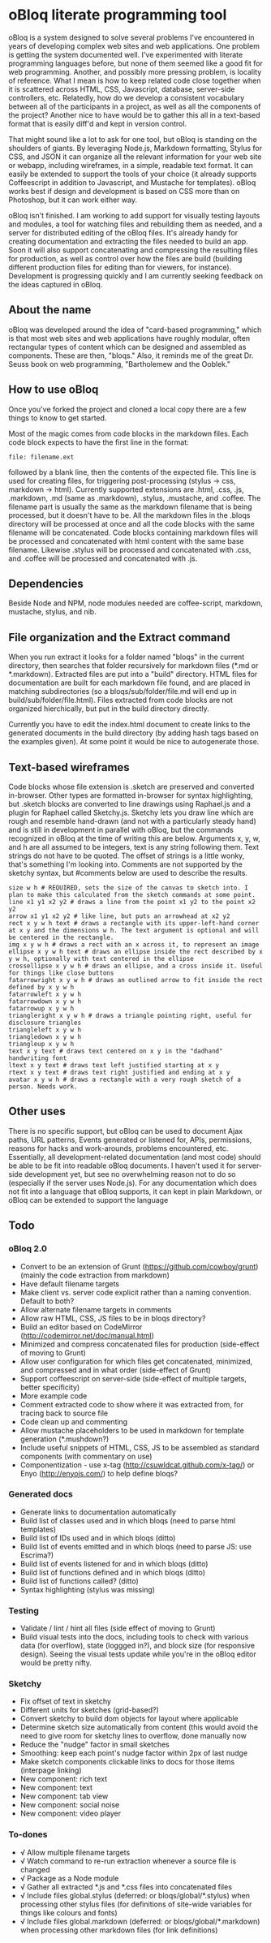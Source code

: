 # oBloq literate programming tool

oBloq is a system designed to solve several problems I've encountered in years of developing complex web sites and web applications. One problem is getting the system documented well. I've experimented with literate programming languages before, but none of them seemed like a good fit for web programming. Another, and possibly more pressing problem, is locality of reference. What I mean is how to keep related code close together when it is scattered across HTML, CSS, Javascript, database, server-side controllers, etc. Relatedly, how do we develop a consistent vocabulary between all of the participants in a project, as well as all the components of the project? Another nice to have would be to gather this all in a text-based format that is easily diff'd and kept in version control.

That might sound like a lot to ask for one tool, but oBloq is standing on the shoulders of giants. By leveraging Node.js, Markdown formatting, Stylus for CSS, and JSON it can organize all the relevant information for your web site or webapp, including wireframes, in a simple, readable text format. It can easily be extended to support the tools of your choice (it already supports Coffeescript in addition to Javascript, and Mustache for templates). oBloq works best if design and development is based on CSS more than on Photoshop, but it can work either way.

oBloq isn't finished. I am working to add support for visually testing layouts and modules, a tool for watching files and rebuilding them as needed, and a server for distributed editing of the oBloq files. It's already handy for creating documentation and extracting the files needed to build an app. Soon it will also support concatenating and compressing the resulting files for production, as well as control over how the files are build (building different production files for editing than for viewers, for instance). Development is progressing quickly and I am currently seeking feedback on the ideas captured in oBloq.

## About the name

oBloq was developed around the idea of "card-based programming," which is that most web sites and web applications have roughly modular, often rectangular types of content which can be designed and assembled as components. These are then, "bloqs." Also, it reminds me of the great Dr. Seuss book on web programming, "Bartholemew and the Ooblek."

## How to use oBloq

Once you've forked the project and cloned a local copy there are a few things to know to get started.

Most of the magic comes from code blocks in the markdown files. Each code block expects to have the first line in the format:

    file: filename.ext
    
followed by a blank line, then the contents of the expected file. This line is used for creating files, for triggering post-processing (stylus -> css, markdown -> html). Currently supported extensions are .html, .css, .js, .markdown, .md (same as .markdown), .stylus, .mustache, and .coffee. The filename part is usually the same as the markdown filename that is being processed, but it doesn't have to be. All the markdown files in the .bloqs directory will be processed at once and all the code blocks with the same filename will be concatenated. Code blocks containing markdown files will be processed and concatenated with html content with the same base filename. Likewise .stylus will be processed and concatenated with .css, and .coffee will be processed and concatenated with .js.

## Dependencies

Beside Node and NPM, node modules needed are coffee-script, markdown, mustache, stylus, and nib.

## File organization and the Extract command

When you run extract it looks for a folder named "bloqs" in the current directory, then searches that folder recursively for markdown files (*.md or *.markdown). Extracted files are put into a "build" directory. HTML files for documentation are built for each markdown file found, and are placed in matching subdirectories (so a bloqs/sub/folder/file.md will end up in build/sub/folder/file.html). Files extracted from code blocks are not organized hierchically, but put in the build directory directly.

Currently you have to edit the index.html document to create links to the generated documents in the build directory (by adding hash tags based on the examples given). At some point it would be nice to autogenerate those.

## Text-based wireframes

Code blocks whose file extension is .sketch are preserved and converted in-browser. Other types are formatted in-browser for syntax highlighting, but .sketch blocks are converted to line drawings using Raphael.js and a plugin for Raphael called Sketchy.js. Sketchy lets you draw line which are rough and resemble hand-drawn (and not with a particularly steady hand) and is still in development in parallel with oBloq, but the commands recognized in oBloq at the time of writing this are below. Arguments x, y, w, and h are all assumed to be integers, text is any string following them. Text strings do not have to be quoted. The offset of strings is a little wonky, that's something I'm looking into. Comments are not supported by the sketchy syntax, but #comments below are used to describe the results.

    size w h # REQUIRED, sets the size of the canvas to sketch into. I plan to make this calculated from the sketch commands at some point.
    line x1 y1 x2 y2 # draws a line from the point x1 y2 to the point x2 y2
    arrow x1 y1 x2 y2 # like line, but puts an arrowhead at x2 y2
    rect x y w h text # draws a rectangle with its upper-left-hand corner at x y and the dimensions w h. The text argument is optional and will be centered in the rectangle.
    img x y w h # draws a rect with an x across it, to represent an image
    ellipse x y w h text # draws an ellipse inside the rect described by x y w h, optionally with text centered in the ellipse
    crossellipse x y w h # draws an ellipse, and a cross inside it. Useful for things like close buttons
    fatarrowright x y w h # draws an outlined arrow to fit inside the rect defined by x y w h
    fatarrowleft x y w h
    fatarrowdown x y w h
    fatarrowup x y w h
    triangleright x y w h # draws a triangle pointing right, useful for disclosure triangles
    triangleleft x y w h
    triangledown x y w h
    triangleup x y w h
    text x y text # draws text centered on x y in the "dadhand" handwriting font
    ltext x y text # draws text left justified starting at x y
    rtext x y text # draws text right justified and ending at x y
    avatar x y w h # draws a rectangle with a very rough sketch of a person. Needs work.
    
## Other uses

There is no specific support, but oBloq can be used to document Ajax paths, URL patterns, Events generated or listened for, APIs, permissions,  reasons for hacks and work-arounds, problems encountered, etc. Essentially, all development-related documentation (and most code) should be able to be fit into readable oBloq documents. I haven't used it for server-side development yet, but see no overwhelming reason not to do so (especially if the server uses Node.js). For any documentation which does not fit into a language that oBloq supports, it can kept in plain Markdown, or oBloq can be extended to support the language

## Todo

### oBloq 2.0

* Convert to be an extension of Grunt (https://github.com/cowboy/grunt) (mainly the code extraction from markdown)
* Have default filename targets
* Make client vs. server code explicit rather than a naming convention. Default to both?
* Allow alternate filename targets in comments
* Allow raw HTML, CSS, JS files to be in bloqs directory?
* Build an editor based on CodeMirror (http://codemirror.net/doc/manual.html)
* Minimized and compress concatenated files for production (side-effect of moving to Grunt)
* Allow user configuration for which files get concatenated, minimized, and compressed and in what order (side-effect of Grunt)
* Support coffeescript on server-side (side-effect of multiple targets, better specificity)
* More example code
* Comment extracted code to show where it was extracted from, for tracing back to source file
* Code clean up and commenting
* Allow mustache placeholders to be used in markdown for template generation (*.mushdown?)
* Include useful snippets of HTML, CSS, JS to be assembled as standard components (with commentary on use)
* Componentization - use x-tag (http://csuwldcat.github.com/x-tag/) or Enyo (http://enyojs.com/) to help define bloqs?

### Generated docs

* Generate links to documentation automatically
* Build list of classes used and in which bloqs (need to parse html templates)
* Build list of IDs used and in which bloqs (ditto)
* Build list of events emitted and in which bloqs (need to parse JS: use Escrima?)
* Build list of events listened for and in which bloqs (ditto)
* Build list of functions defined and in which bloqs (ditto)
* Build list of functions called? (ditto)
* Syntax highlighting (stylus was missing)

### Testing

* Validate / lint / hint all files (side effect of moving to Grunt)
* Build visual tests into the docs, including tools to check with various data (for overflow), state (loggged in?), and block size (for responsive design). Seeing the visual tests update while you're in the oBloq editor would be pretty nifty.

### Sketchy

* Fix offset of text in sketchy
* Different units for sketches (grid-based?)
* Convert sketchy to build dom objects for layout where applicable
* Determine sketch size automatically from content (this would avoid the need to give room for sketchy lines to overflow, done manually now
* Reduce the "nudge" factor in small sketches
* Smoothing: keep each point's nudge factor within 2px of last nudge
* Make sketch components clickable links to docs for those items (interpage linking)
* New component: rich text
* New component: text
* New component: tab view
* New component: social noise
* New component: video player

### To-dones

* √ Allow multiple filename targets
* √ Watch command to re-run extraction whenever a source file is changed
* √ Package as a Node module
* √ Gather all extracted *.js and *.css files into concatenated files
* √ Include files global.stylus (deferred: or bloqs/global/*.stylus) when processing other stylus files (for definitions of site-wide variables for things like colours and fonts)
* √ Include files global.markdown (deferred: or bloqs/global/*.markdown) when processing other markdown files (for link definitions)

